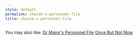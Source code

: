 ```yaml
---
style: default
permalink: chazzk-s-personnel-file
title: chazzk-s-personnel-file
---
```

You may also like:
[Dr Major's Personnel File](http://scp-wiki.net/dr-major-personnel-file)
[Once But Not Now](http://scp-wiki.net/once-but-not-now)